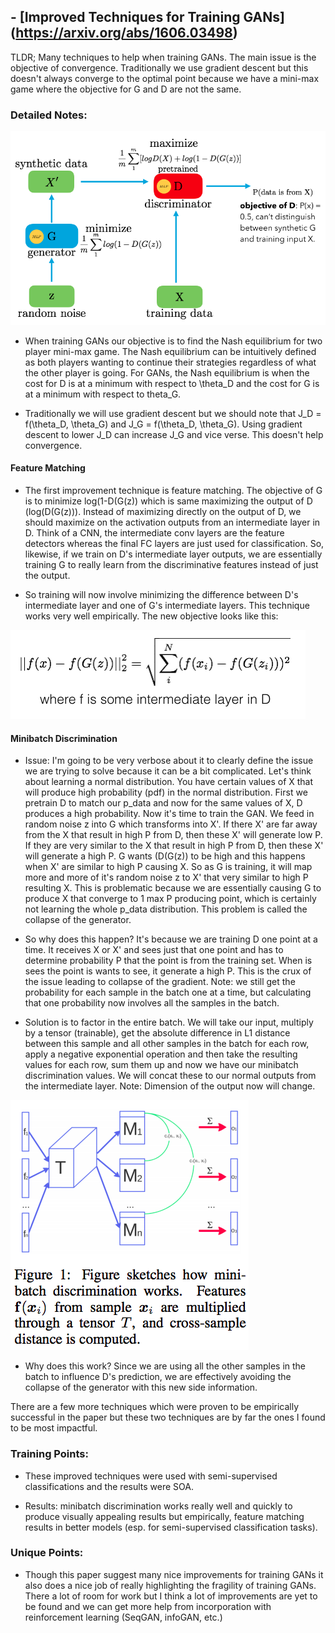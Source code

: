 ## - [Improved Techniques for Training GANs] (https://arxiv.org/abs/1606.03498)

TLDR; Many techniques to help when training GANs. The main issue is the objective of convergence. Traditionally we use gradient descent but this doesn't always converge to the optimal point because we have a mini-max game where the objective for G and D are not the same.

### Detailed Notes:

![architecture](images/improved_gan/architecture.png)

- When training GANs our objective is to find the Nash equilibrium for two player mini-max game. The Nash equilibrium can be intuitively defined as both players wanting to continue their strategies regardless of what the other player is going. For GANs, the Nash equilibrium is when the cost for D is at a minimum with respect to \theta_D and the cost for G is at a minimum with respect to theta_G.

- Traditionally we will use gradient descent  but we should note that J_D = f(\theta_D, \theta_G) and J_G = f(\theta_D, \theta_G). Using gradient descent to lower J_D can increase J_G and vice verse. This doesn't help convergence.


#### Feature Matching

- The first improvement technique is feature matching. The objective of G is to minimize log(1-D(G(z)) which is same maximizing the output of D (log(D(G(z))). Instead of maximizing directly on the output of D, we should maximize on the activation outputs from an intermediate layer in D. Think of a CNN, the intermediate conv layers are the feature detectors whereas the final FC layers are just used for classification. So, likewise, if we train on D's intermediate layer outputs, we are essentially training G to really learn from the discriminative features instead of just the output. 

- So training will now involve minimizing the difference between D's intermediate layer and one of G's intermediate layers. This technique works very well empirically. The new objective looks like this:

![feature](images/improved_gan/feature.png)

#### Minibatch Discrimination

- Issue: I'm going to be very verbose about it to clearly define the issue we are trying to solve because it can be a bit complicated. Let's think about learning a normal distribution. You have certain values of X that will produce high probability (pdf) in the normal distribution. First we pretrain D to match our p_data and now for the same values of X, D produces a high probability. Now it's time to train the GAN. We feed in random noise z into G which transforms into X'. If there X' are far away from the X that result in high P from D, then these X' will generate low P. If they are very similar to the X that result in high P from D, then these X' will generate a high P. G wants (D(G(z)) to be high and this happens when X' are similar to high P causing X. So as G is training, it will map more and more of it's random noise z to X' that very similar to high P resulting X. This is problematic because we are essentially causing G to produce X that converge to 1 max P producing point, which is certainly not learning the whole p_data distribution. This problem is called the collapse of the generator. 

- So why does this happen? It's because we are training D one point at a time. It receives X or X' and sees just that one point and has to determine probability P that the point is from the training set. When is sees the point is wants to see, it generate a high P. This is the crux of the issue leading to collapse of the gradient. Note: we still get the probability for each sample in the batch one at a time, but calculating that one probability now involves all the samples in the batch.

- Solution is to factor in the entire batch. We will take our input, multiply by a tensor (trainable), get the absolute difference in L1 distance between this sample and all other samples in the batch for each row, apply a negative exponential operation and then take the resulting values for each row, sum them up and now we have our minibatch discrimination values. We will concat these to our normal outputs from the intermediate layer. Note: Dimension of the output now will change.

![minibatch](images/improved_gan/minibatch.png)

- Why does this work? Since we are using all the other samples in the batch to influence D's prediction, we are effectively avoiding the collapse of the generator with this new side information. 

There are a few more techniques which were proven to be empirically successful in the paper but these two techniques are by far the ones I found to be most impactful.


### Training Points:

- These improved techniques were used with semi-supervised classifications and the results were SOA.

- Results: minibatch discrimination works really well and quickly to produce visually appealing results but empirically, feature matching results in better models (esp. for semi-supervised classification tasks).


### Unique Points:

- Though this paper suggest many nice improvements for training GANs it also does a nice job of really highlighting the fragility of training GANs. There a lot of room for work but I think a lot of improvements are yet to be found and we can get more help from incorporation with reinforcement learning (SeqGAN, infoGAN, etc.)




